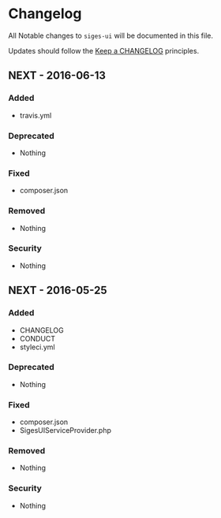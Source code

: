 # Changelog

All Notable changes to `siges-ui` will be documented in this file.

Updates should follow the [Keep a CHANGELOG](http://keepachangelog.com/) principles.

## NEXT - 2016-06-13

### Added
- travis.yml

### Deprecated
- Nothing

### Fixed
- composer.json

### Removed
- Nothing

### Security
- Nothing

## NEXT - 2016-05-25

### Added
- CHANGELOG
- CONDUCT
- styleci.yml

### Deprecated
- Nothing

### Fixed
- composer.json
- SigesUIServiceProvider.php

### Removed
- Nothing

### Security
- Nothing
